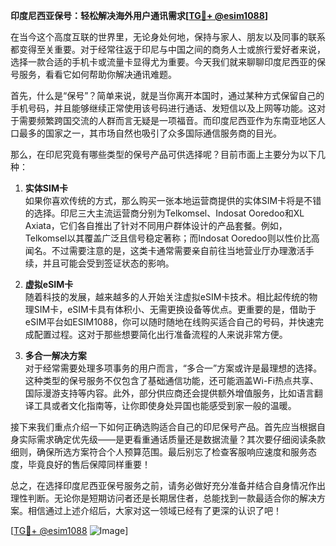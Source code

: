 **印度尼西亚保号：轻松解决海外用户通讯需求[[TG💪+ @esim1088](https://t.me/s/esim1088)]**

在当今这个高度互联的世界里，无论身处何地，保持与家人、朋友以及同事的联系都变得至关重要。对于经常往返于印尼与中国之间的商务人士或旅行爱好者来说，选择一款合适的手机卡或流量卡显得尤为重要。今天我们就来聊聊印度尼西亚的保号服务，看看它如何帮助你解决通讯难题。

首先，什么是“保号”？简单来说，就是当你离开本国时，通过某种方式保留自己的手机号码，并且能够继续正常使用该号码进行通话、发短信以及上网等功能。这对于需要频繁跨国交流的人群而言无疑是一项福音。而印度尼西亚作为东南亚地区人口最多的国家之一，其市场自然也吸引了众多国际通信服务商的目光。

那么，在印尼究竟有哪些类型的保号产品可供选择呢？目前市面上主要分为以下几种：

1. **实体SIM卡**  
   如果你喜欢传统的方式，那么购买一张本地运营商提供的实体SIM卡将是不错的选择。印尼三大主流运营商分别为Telkomsel、Indosat Ooredoo和XL Axiata，它们各自推出了针对不同用户群体设计的产品套餐。例如，Telkomsel以其覆盖广泛且信号稳定著称；而Indosat Ooredoo则以性价比高闻名。不过需要注意的是，这类卡通常需要亲自前往当地营业厅办理激活手续，并且可能会受到签证状态的影响。

2. **虚拟eSIM卡**  
   随着科技的发展，越来越多的人开始关注虚拟eSIM卡技术。相比起传统的物理SIM卡，eSIM卡具有体积小、无需更换设备等优点。更重要的是，借助于eSIM平台如ESIM1088，你可以随时随地在线购买适合自己的号码，并快速完成配置过程。这对于那些想要简化出行准备流程的人来说非常方便。

3. **多合一解决方案**  
   对于经常需要处理多项事务的用户而言，“多合一”方案或许是最理想的选择。这种类型的保号服务不仅包含了基础通信功能，还可能涵盖Wi-Fi热点共享、国际漫游支持等内容。此外，部分供应商还会提供额外增值服务，比如语言翻译工具或者文化指南等，让你即使身处异国也能感受到家一般的温暖。

接下来我们重点介绍一下如何正确选购适合自己的印尼保号产品。首先应当根据自身实际需求确定优先级——是更看重通话质量还是数据流量？其次要仔细阅读条款细则，确保所选方案符合个人预算范围。最后别忘了检查客服响应速度和服务态度，毕竟良好的售后保障同样重要！

总之，在选择印度尼西亚保号服务之前，请务必做好充分准备并结合自身情况作出理性判断。无论你是短期访问者还是长期居住者，总能找到一款最适合你的解决方案。相信通过上述介绍后，大家对这一领域已经有了更深的认识了吧！

[[TG💪+ @esim1088](https://t.me/s/esim1088) ![Image](https://i.postimg.cc/4NQfJmqS/Snipaste-2025-05-13-00-14-12.png)]
